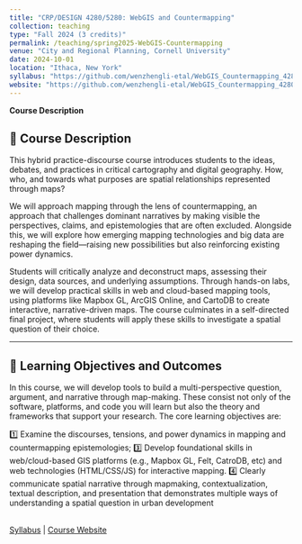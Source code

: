 ```yaml
---
title: "CRP/DESIGN 4280/5280: WebGIS and Countermapping"
collection: teaching
type: "Fall 2024 (3 credits)"
permalink: /teaching/spring2025-WebGIS-Countermapping
venue: "City and Regional Planning, Cornell University"
date: 2024-10-01
location: "Ithaca, New York"
syllabus: "https://github.com/wenzhengli-etal/WebGIS_Countermapping_4280_5280/raw/main/Syllabus/mapping_countermapping_syllabus_fall24.pdf"
website: "https://github.com/wenzhengli-etal/WebGIS_Countermapping_4280_5280"
---
```


**Course Description**

## 📌 Course Description  
This hybrid practice-discourse course introduces students to the ideas, debates, and practices in critical cartography and digital geography. How, who, and towards what purposes are spatial relationships represented through maps?  

We will approach mapping through the lens of countermapping, an approach that challenges dominant narratives by making visible the perspectives, claims, and epistemologies that are often excluded. Alongside this, we will explore how emerging mapping technologies and big data are reshaping the field—raising new possibilities but also reinforcing existing power dynamics.

Students will critically analyze and deconstruct maps, assessing their design, data sources, and underlying assumptions. Through hands-on labs, we will develop practical skills in web and cloud-based mapping tools, using platforms like Mapbox GL, ArcGIS Online, and CartoDB to create interactive, narrative-driven maps. The course culminates in a self-directed final project, where students will apply these skills to investigate a spatial question of their choice.

---

## 🎯 Learning Objectives and Outcomes  
In this course, we will develop tools to build a multi-perspective question, argument, and narrative through map-making. These consist not only of the software, platforms, and code you will learn but also the theory and frameworks that support your research. The core learning objectives are:  

1️⃣ Examine the discourses, tensions, and power dynamics in mapping and countermapping epistemologies;
3️⃣ Develop foundational skills in web/cloud-based GIS platforms (e.g., Mapbox GL, Felt, CatroDB, etc) and web technologies (HTML/CSS/JS) for interactive mapping. 
4️⃣ Clearly communicate spatial narrative through mapmaking, contextualization, textual description, and presentation that demonstrates multiple ways of understanding a spatial question in urban development  
 <br/>

[Syllabus](https://github.com/wenzhengli-etal/WebGIS_Countermapping_4280_5280/raw/main/Syllabus/mapping_countermapping_syllabus_fall24.pdf) | [Course Website](https://github.com/wenzhengli-etal/WebGIS_Countermapping_4280_5280)
